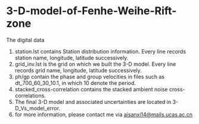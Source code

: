 # 3-D-model-of-Fenhe-Weihe-Rift-zone
The digital data
1. station.lst contains Station distribution information. Every line records station name, longitude, latitude successively.
2. grid_inv.lst is the grid on which we built the 3-D model. Every line records grid name, longitude, latitude successively.
3. ph/gp contain the phase and group velocities in files such as dt_700_60_30_10.1, in which 10 denote the period.
4. stacked_cross-correlation contains the stacked ambient noise cross-correlations.
5. The final 3-D model and associated uncertainties are located in 3-D_Vs_model_error.
6. for more information, please contact me via aisanxi14@mails.ucas.ac.cn
